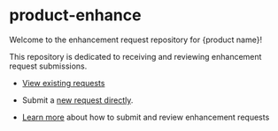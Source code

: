 # product-enhance

Welcome to the enhancement request repository for {product name}! 

This repository is dedicated to receiving and reviewing enhancement request submissions. 

* [View existing requests](https://github.com/emory-libraries/web-enhance/projects/1)

* Submit a [new request directly](https://github.com/emory-libraries/web-enhance/issues/new?assignees=&labels=&template=feature_request.md&title=).

* [Learn more](https://github.com/emory-libraries/web-enhance/wiki) about how to submit and review enhancement requests


